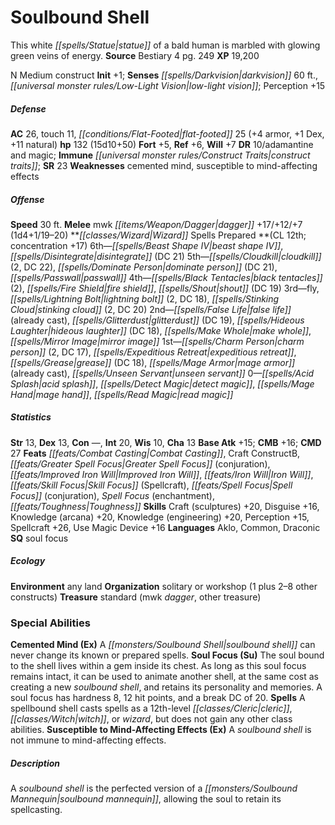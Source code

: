 ﻿---
cssclass: [monsters]
title1: Soulbound Shell
desc_short: This white statue of a bald human is marbled with glowing green veins
  of energy.
title2: Soulbound Shell
CR: 12
sources:
- name: Bestiary 4
  page: 249
  link: http://paizo.com/products/btpy91ds?Pathfinder-Roleplaying-Game-Bestiary-4
XP: 19200
alignment: N
size: Medium
type: construct
initiative:
  bonus: 1
senses:
  darkvision: 60
  low-light vision: true
AC:
  AC: 26
  touch: 11
  flat_footed: 25
  components:
    armor: 4
    dex: 1
    natural: 11
HP:
  HP: 132
  long: 15d10+50
saves:
  fort: 5
  ref: 6
  will: 7
DR:
- amount: 10
  weakness: adamantine and magic
immunities:
- construct traits
SR: 23
weaknesses:
- cemented mind
- susceptible to mind-affecting effects
speeds:
  base: 30
attacks:
  melee:
  - - text: mwk dagger +17/+12/+7 (1d4+1/19-20)
      entries:
      - - damage: 1d4+1
          crit_range: 19-20
      attack: mwk dagger
      bonus:
      - 17
      - 12
      - 7
spells:
  entries:
  - name: beast shape IV
    source: Wizard
    level: 6
  - name: disintegrate
    source: Wizard
    level: 6
    DC: 21
  - name: cloudkill
    source: Wizard
    level: 5
    count: 2
    DC: 22
  - name: dominate person
    source: Wizard
    level: 5
    DC: 21
  - name: passwall
    source: Wizard
    level: 5
  - name: black tentacles
    source: Wizard
    level: 4
    count: 2
  - name: fire shield
    source: Wizard
    level: 4
  - name: shout
    source: Wizard
    level: 4
    DC: 19
  - name: fly
    source: Wizard
    level: 3
  - name: lightning bolt
    source: Wizard
    level: 3
    count: 2
    DC: 18
  - name: stinking cloud
    source: Wizard
    level: 3
    count: 2
    DC: 20
  - name: false life
    source: Wizard
    level: 2
    other: already cast
  - name: glitterdust
    source: Wizard
    level: 2
    DC: 19
  - name: hideous laughter
    source: Wizard
    level: 2
    DC: 18
  - name: make whole
    source: Wizard
    level: 2
  - name: mirror image
    source: Wizard
    level: 2
  - name: charm person
    source: Wizard
    level: 1
    count: 2
    DC: 17
  - name: expeditious retreat
    source: Wizard
    level: 1
  - name: grease
    source: Wizard
    level: 1
    DC: 18
  - name: mage armor
    source: Wizard
    level: 1
    other: already cast
  - name: unseen servant
    source: Wizard
    level: 1
  - name: acid splash
    source: Wizard
    level: 0
  - name: detect magic
    source: Wizard
    level: 0
  - name: mage hand
    source: Wizard
    level: 0
  - name: read magic
    source: Wizard
    level: 0
  sources:
  - name: Wizard
    type: prepared
    CL: 12
    concentration: 17
ability_scores:
  STR: 13
  DEX: 13
  CON:
  INT: 20
  WIS: 10
  CHA: 13
BAB: 15
CMB: 16
CMD: 27
feats:
- name: Combat Casting
- name: Craft ConstructB
- name: Greater Spell Focus (conjuration)
- name: Improved Iron Will
- name: Iron Will
- name: Skill Focus (Spellcraft)
- name: Spell Focus (conjuration)
- name: Spell Focus (enchantment)
- name: Toughness
skills:
  Craft (sculptures): 20
  Disguise: 16
  Knowledge (arcana): 20
  Knowledge (engineering): 20
  Perception: 15
  Spellcraft: 26
  Use Magic Device: 16
languages:
- Aklo
- Common
- Draconic
special_qualities:
- soul focus
ecology:
  environment: any land
  organization: solitary or workshop (1 plus 2-8 other constructs)
  treasure_type: standard
  treasure:
  - mwk dagger
  - other treasure
special_abilities:
  Cemented Mind (Ex): A soulbound shell can never change its known or prepared spells.
  Soul Focus (Su): The soul bound to the shell lives within a gem inside its chest.
    As long as this soul focus remains intact, it can be used to animate another shell,
    at the same cost as creating a new soulbound shell, and retains its personality
    and memories. A soul focus has hardness 8, 12 hit points, and a break DC of 20.
  Spells: A spellbound shell casts spells as a 12th-level cleric, witch, or wizard,
    but does not gain any other class abilities.
  Susceptible to Mind-Affecting Effects (Ex): A soulbound shell is not immune to mind-affecting
    effects.
desc_long: A soulbound shell is the perfected version of a soulbound mannequin, allowing
  the soul to retain its spellcasting.

---

# Soulbound Shell
This white _[[spells/Statue|statue]]_ of a bald human is marbled with glowing green veins of energy.
**Source** Bestiary 4 pg. 249
**XP** 19,200

N Medium construct
**Init** +1; **Senses** _[[spells/Darkvision|darkvision]]_ 60 ft., _[[universal monster rules/Low-Light Vision|low-light vision]]_; Perception +15

##### Defense

**AC** 26, touch 11, _[[conditions/Flat-Footed|flat-footed]]_ 25 (+4 armor, +1 Dex, +11 natural)
**hp** 132 (15d10+50)
**Fort** +5, **Ref** +6, **Will** +7
**DR** 10/adamantine and magic; **Immune** _[[universal monster rules/Construct Traits|construct traits]]_; **SR** 23
**Weaknesses** cemented mind, susceptible to mind-affecting effects

##### Offense
**Speed** 30 ft.
**Melee** mwk _[[items/Weapon/Dagger|dagger]]_ +17/+12/+7 (1d4+1/19–20)
**_[[classes/Wizard|Wizard]]_ Spells Prepared **(CL 12th; concentration +17)
6th—_[[spells/Beast Shape IV|beast shape IV]]_, _[[spells/Disintegrate|disintegrate]]_ (DC 21)
5th—_[[spells/Cloudkill|cloudkill]]_ (2, DC 22), _[[spells/Dominate Person|dominate person]]_ (DC 21), _[[spells/Passwall|passwall]]_
4th—_[[spells/Black Tentacles|black tentacles]]_ (2), _[[spells/Fire Shield|fire shield]]_, _[[spells/Shout|shout]]_ (DC 19)
3rd—fly, _[[spells/Lightning Bolt|lightning bolt]]_ (2, DC 18), _[[spells/Stinking Cloud|stinking cloud]]_ (2, DC 20)
2nd—_[[spells/False Life|false life]]_ (already cast), _[[spells/Glitterdust|glitterdust]]_ (DC 19), _[[spells/Hideous Laughter|hideous laughter]]_ (DC 18), _[[spells/Make Whole|make whole]]_, _[[spells/Mirror Image|mirror image]]_
1st—_[[spells/Charm Person|charm person]]_ (2, DC 17), _[[spells/Expeditious Retreat|expeditious retreat]]_, _[[spells/Grease|grease]]_ (DC 18), _[[spells/Mage Armor|mage armor]]_ (already cast), _[[spells/Unseen Servant|unseen servant]]_
0—_[[spells/Acid Splash|acid splash]]_, _[[spells/Detect Magic|detect magic]]_, _[[spells/Mage Hand|mage hand]]_, _[[spells/Read Magic|read magic]]_

##### Statistics
**Str** 13, **Dex** 13, **Con** —, **Int** 20, **Wis** 10, **Cha** 13
**Base Atk** +15; **CMB** +16; **CMD** 27
**Feats** _[[feats/Combat Casting|Combat Casting]]_, Craft ConstructB, _[[feats/Greater Spell Focus|Greater Spell Focus]]_ (conjuration), _[[feats/Improved Iron Will|Improved Iron Will]]_, _[[feats/Iron Will|Iron Will]]_, _[[feats/Skill Focus|Skill Focus]]_ (Spellcraft), _[[feats/Spell Focus|Spell Focus]]_ (conjuration), _Spell Focus_ (enchantment), _[[feats/Toughness|Toughness]]_
**Skills** Craft (sculptures) +20, Disguise +16, Knowledge (arcana) +20, Knowledge (engineering) +20, Perception +15, Spellcraft +26, Use Magic Device +16
**Languages** Aklo, Common, Draconic
**SQ** soul focus

##### Ecology

**Environment** any land
**Organization** solitary or workshop (1 plus 2–8 other constructs)
**Treasure** standard (mwk _dagger_, other treasure)

### Special Abilities

**Cemented Mind (Ex)** A _[[monsters/Soulbound Shell|soulbound shell]]_ can never change its known or prepared spells.
**Soul Focus (Su)** The soul bound to the shell lives within a gem inside its chest. As long as this soul focus remains intact, it can be used to animate another shell, at the same cost as creating a new _soulbound shell_, and retains its personality and memories. A soul focus has hardness 8, 12 hit points, and a break DC of 20.
**Spells** A spellbound shell casts spells as a 12th-level _[[classes/Cleric|cleric]]_, _[[classes/Witch|witch]]_, or _wizard_, but does not gain any other class abilities.
**Susceptible to Mind-Affecting Effects (Ex)** A _soulbound shell_ is not immune to mind-affecting effects.

##### Description

A _soulbound shell_ is the perfected version of a _[[monsters/Soulbound Mannequin|soulbound mannequin]]_, allowing the soul to retain its spellcasting.